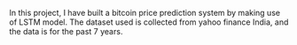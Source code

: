 In this project, I have built a bitcoin price prediction system by making use of LSTM model. The dataset used is collected from yahoo finance India, and the data is for the past 7 years.
